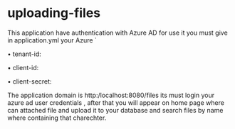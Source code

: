 # uploading-files

This application have authentication with Azure AD
for use it you must give in application.yml your Azure `

•	tenant-id:

•	client-id:

•	client-secret:

The application domain is http:/localhost:8080/files  its must login your azure ad user credentials , after that you will appear on home page where can attached file and upload it to your database and search files by name where containing that charechter.